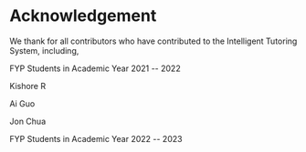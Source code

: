 # Acknowledgement

We thank for all contributors who have contributed to the Intelligent Tutoring System, including,

FYP Students in Academic Year 2021 -- 2022

Kishore R

Ai Guo

Jon Chua

FYP Students in Academic Year 2022 -- 2023